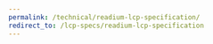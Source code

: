 ```yaml
---
permalink: /technical/readium-lcp-specification/
redirect_to: /lcp-specs/readium-lcp-specification
---
```

